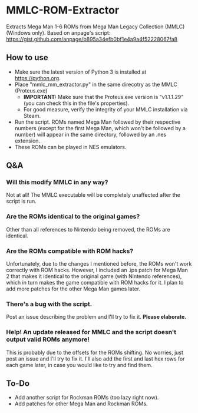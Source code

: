 # MMLC-ROM-Extractor
Extracts Mega Man 1-6 ROMs from Mega Man Legacy Collection (MMLC) (Windows only).
Based on anpage's script: https://gist.github.com/anpage/b895a34efb0bf1e4a9a4f52228067fa8

## How to use
- Make sure the latest version of Python 3 is installed at https://python.org.
- Place "mmlc_mm_extractor.py" in the same direcotry as the MMLC (Proteus.exe)
  - **IMPORTANT:** Make sure that the Proteus.exe version is "v1.1.1.29" (you can check this in the file's properties).
  - For good measure, verify the integrity of your MMLC installation via Steam.
- Run the script. ROMs named Mega Man followed by their respective numbers (except for the first Mega Man, which won't be followed by a number) will appear in the same directory, followed by an .nes extension.
- These ROMs can be played in NES emulators.

## Q&A
### Will this modify MMLC in any way?
Not at all! The MMLC executable will be completely unaffected after the script is run.

### Are the ROMs identical to the original games?
Other than all references to Nintendo being removed, the ROMs are identical.

### Are the ROMs compatible with ROM hacks?
Unfortunately, due to the changes I mentioned before, the ROMs won't work correctly with ROM hacks. However, I included an .ips patch for Mega Man 2 that makes it identical to the original game (with Nintendo references), which in turn makes the game compatible with ROM hacks for it. I plan to add more patches for the other Mega Man games later.

### There's a bug with the script.
Post an issue describing the problem and I'll try to fix it. **Please elaborate.**

### Help! An update released for MMLC and the script doesn't output valid ROMs anymore!
This is probably due to the offsets for the ROMs shifting. No worries, just post an issue and I'll try to fix it. I'll also add the first and last hex rows for each game later, in case you would like to try and find them.

## To-Do
- Add another script for Rockman ROMs (too lazy right now).
- Add patches for other Mega Man and Rockman ROMs.
